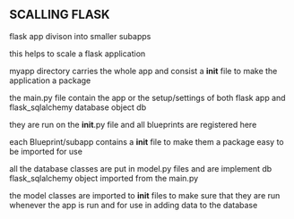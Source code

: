 SCALLING FLASK
----------------

flask app divison into smaller subapps

this helps to scale a flask application

myapp directory carries the whole app and consist a __init__ file to make the 
application a package

the main.py file contain the app or the setup/settings of both flask app and
 flask_sqlalchemy database object db

they are run on the __init__.py file and all blueprints are registered here

each Blueprint/subapp contains a __init__ file to make them a package easy to 
be imported for use

all the database classes are put in model.py files and are implement db
flask_sqlalchemy object imported from the main.py 

the model classes are imported to __init__ files to make sure that they are 
run whenever the app is run and for use in adding data to the database
